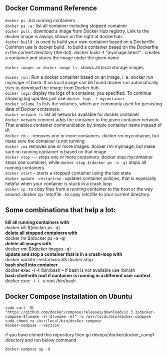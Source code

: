 ## Docker Command Reference
`docker ps` 		: 	list running containers.   
`docker ps -a` 	: 	list all container including stopped container  
`docker pull` 	:	download a image from Docker Hub registry. Link to the docker image is always shown on the right at dockerhub.  
`docker build` 	: 	is used to build your own container based on a Dockerfile. Common use is docker build . to build a container based on the Dockerfile in the current directory (the dot). docker build -t "myimage:latest" . creates a container and stores the image under the given name

`docker images or docker image ls` : shows all local storage images

`docker run`	:	Run a docker container based on an image, i. e. docker run myimage -it bash. If no local image can be found docker run automatically tries to download the image from Docker hub.   
`docker logs`:  display the logs of a container, you specified. To continue showing log updates just use `docker logs -f mycontainer`    
`docker volume ls` lists the volumes, which are commonly used for persisting data of Docker containers.  
`docker network ls` list all networks available for docker container    
`docker network` connect adds the container to the given container network. That enables container communication by simple container name instead of IP.    
`docker rm` ---removes one or more containers. docker rm mycontainer, but make sure the container is not running    
`docker rmi`  removes one or more images. docker rmi myimage, but make sure no running container is based on that image  
`docker stop` --- stops one or more containers. docker stop mycontainer stops one container, while `docker stop $(docker ps -a -q)` stops all running containers.   
`docker start` – starts a stopped container using the last state  
`docker update –restart=no` : updates container policies, that is especially helpful when your container is stuck in a crash loop  
`docker cp` :	to copy files from a running container to the host or the way around. docker cp :/etc/file . to copy /etc/file to your current directory.  

## Some combinations that help a lot:

**kill all running containers with**  
	docker kill $(docker ps -q)  
**delete all stopped containers with**  
	docker rm $(docker ps -a -q)  
**delete all images with**  
	docker rmi $(docker images -q)  
**update and stop a container that is in a crash-loop with**  
	docker update –restart=no && docker stop  
**bash shell into container**  
	docker exec -i -t /bin/bash – if bash is not available use /bin/sh  
**bash shell with root if container is running in a different user context**  
	docker exec -i -t -u root /bin/bash  

## Docker Compose Installation on Ubuntu
```
sudo curl -SL "https://github.com/docker/compose/releases/download/v2.3.3/docker-compose-$(uname -s)-$(uname -m)" -o /usr/local/bin/docker-compose
sudo chmod +x /usr/local/bin/docker-compose
docker-compose --version
```

if you have cloned this repository then go devops/docker/docker_comp1 directory and run below command
```
docker-compose up -d
```
